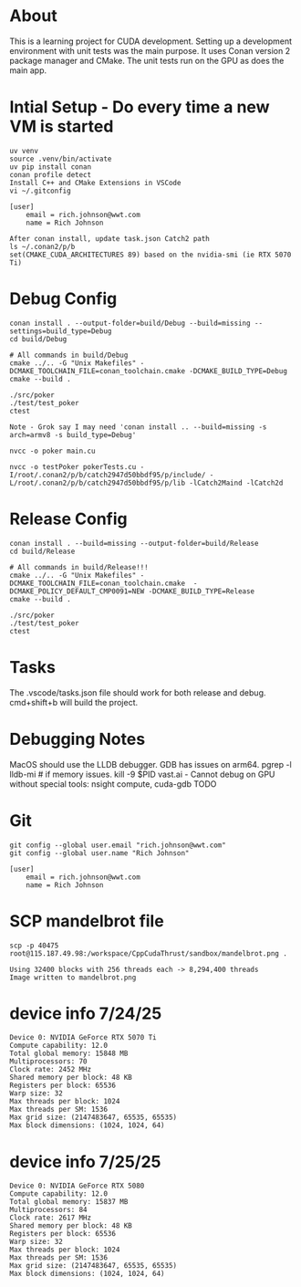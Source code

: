# About

This is a learning project for CUDA development. Setting up a development environment with unit tests was the main purpose. It uses Conan version 2 package manager and CMake. The unit tests run on the GPU as does the main app.

# Intial Setup - Do every time a new VM is started

    uv venv
    source .venv/bin/activate
    uv pip install conan
    conan profile detect
    Install C++ and CMake Extensions in VSCode
    vi ~/.gitconfig

    [user]
        email = rich.johnson@wwt.com
        name = Rich Johnson

    After conan install, update task.json Catch2 path
    ls ~/.conan2/p/b
    set(CMAKE_CUDA_ARCHITECTURES 89) based on the nvidia-smi (ie RTX 5070 Ti)

# Debug Config

    conan install . --output-folder=build/Debug --build=missing --settings=build_type=Debug
    cd build/Debug 
    
    # All commands in build/Debug
    cmake ../.. -G "Unix Makefiles" -DCMAKE_TOOLCHAIN_FILE=conan_toolchain.cmake -DCMAKE_BUILD_TYPE=Debug
    cmake --build .

    ./src/poker
    ./test/test_poker
    ctest

    Note - Grok say I may need 'conan install .. --build=missing -s arch=armv8 -s build_type=Debug'

    nvcc -o poker main.cu

    nvcc -o testPoker pokerTests.cu -I/root/.conan2/p/b/catch2947d50bbdf95/p/include/ -L/root/.conan2/p/b/catch2947d50bbdf95/p/lib -lCatch2Maind -lCatch2d

# Release Config

    conan install . --build=missing --output-folder=build/Release
    cd build/Release 

    # All commands in build/Release!!!
    cmake ../.. -G "Unix Makefiles" -DCMAKE_TOOLCHAIN_FILE=conan_toolchain.cmake  -DCMAKE_POLICY_DEFAULT_CMP0091=NEW -DCMAKE_BUILD_TYPE=Release
    cmake --build . 

    ./src/poker   
    ./test/test_poker
    ctest



# Tasks

The .vscode/tasks.json file should work for both release and debug.
cmd+shift+b will build the project.

# Debugging Notes

MacOS should use the LLDB debugger. GDB has issues on arm64.
pgrep -l lldb-mi # if memory issues.
kill -9 $PID
vast.ai - Cannot debug on GPU without special tools: nsight compute, cuda-gdb TODO

# Git

    git config --global user.email "rich.johnson@wwt.com"
    git config --global user.name "Rich Johnson"

    [user]
        email = rich.johnson@wwt.com
        name = Rich Johnson

# SCP mandelbrot file

    scp -p 40475 root@115.187.49.98:/workspace/CppCudaThrust/sandbox/mandelbrot.png .

    Using 32400 blocks with 256 threads each -> 8,294,400 threads
    Image written to mandelbrot.png

# device info 7/24/25

    Device 0: NVIDIA GeForce RTX 5070 Ti
    Compute capability: 12.0
    Total global memory: 15848 MB
    Multiprocessors: 70
    Clock rate: 2452 MHz
    Shared memory per block: 48 KB
    Registers per block: 65536
    Warp size: 32
    Max threads per block: 1024
    Max threads per SM: 1536
    Max grid size: (2147483647, 65535, 65535)
    Max block dimensions: (1024, 1024, 64)

# device info 7/25/25

    Device 0: NVIDIA GeForce RTX 5080
    Compute capability: 12.0
    Total global memory: 15837 MB
    Multiprocessors: 84
    Clock rate: 2617 MHz
    Shared memory per block: 48 KB
    Registers per block: 65536
    Warp size: 32
    Max threads per block: 1024
    Max threads per SM: 1536
    Max grid size: (2147483647, 65535, 65535)
    Max block dimensions: (1024, 1024, 64)